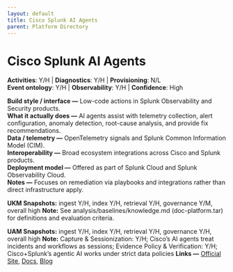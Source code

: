 ```yaml
---
layout: default
title: Cisco Splunk AI Agents
parent: Platform Directory
---
```


# Cisco Splunk AI Agents

**Activities**: Y/H | **Diagnostics**: Y/H | **Provisioning**: N/L  <br>
**Event ontology**: Y/H | **Observability**: Y/H | **Confidence**: High

**Build style / interface —** Low-code actions in Splunk Observability and Security products.  
**What it actually does —** AI agents assist with telemetry collection, alert configuration, anomaly detection, root-cause analysis, and provide fix recommendations.  
**Data / telemetry —** OpenTelemetry signals and Splunk Common Information Model (CIM).  
**Interoperability —** Broad ecosystem integrations across Cisco and Splunk products.  
**Deployment model —** Offered as part of Splunk Cloud and Splunk Observability Cloud.  
**Notes —** Focuses on remediation via playbooks and integrations rather than direct infrastructure apply.

**UKM Snapshots:**
ingest Y/H, index Y/H, retrieval Y/H, governance Y/M, overall high
**Note:** See analysis/baselines/knowledge.md (doc-platform.tar) for definitions and evaluation criteria.


**UAM Snapshots:**
ingest Y/H, index Y/H, retrieval Y/H, governance Y/H, overall high
**Note:** Capture & Sessionization: Y/H; Cisco’s AI agents  treat incidents and workflows as sessions; Evidence Policy & Verification: Y/H; Cisco+Splunk’s agentic AI works under strict data policies
**Links —** [Official Site](https://www.splunk.com/en_us/solutions/splunk-artificial-intelligence.html), [Docs](https://investor.cisco.com/news/news-details/2025/Cisco-Supercharges-Observability-with-Agentic-AI-for-Real-Time-Business-Insights/default.aspx), [Blog](https://www.splunk.com/en_us/newsroom/press-releases/2025/cisco-elevates-the-soc-with-agentic-ai-for-faster-threat-response-and-reduced-complexity.html)